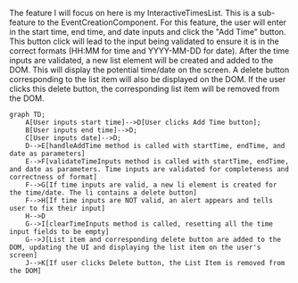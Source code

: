 The feature I will focus on here is my InteractiveTimesList. This is a sub-feature to the EventCreationComponent. For this feature, the user will enter in the start time, end time, and date inputs and click the "Add Time" button. This button click will lead to the input being validated to ensure it is in the correct formats (HH:MM for time and YYYY-MM-DD for date). After the time inputs are validated, a new list element will be created and added to the DOM. This will display the potential time/date on the screen. A delete button corresponding to the list item will also be displayed on the DOM. If the user clicks this delete button, the corresponding list item will be removed from the DOM.

```mermaid
graph TD;
    A[User inputs start time]-->D[User clicks Add Time button];
    B[User inputs end time]-->D;
    C[User inputs date]-->D;
    D-->E[handleAddTime method is called with startTime, endTime, and date as parameters]
    E-->F[validateTimeInputs method is called with startTime, endTime, and date as parameters. Time inputs are validated for completeness and correctness of format]
    F-->G[If time inputs are valid, a new li element is created for the time/date. The li contains a delete button]
    F-->H[If time inputs are NOT valid, an alert appears and tells user to fix their input]
    H-->D
    G-->I[clearTimeInputs method is called, resetting all the time input fields to be empty]
    G-->J[List item and corresponding delete button are added to the DOM, updating the UI and displaying the list item on the user's screen]
    J-->K[If user clicks Delete button, the List Item is removed from the DOM]
```
